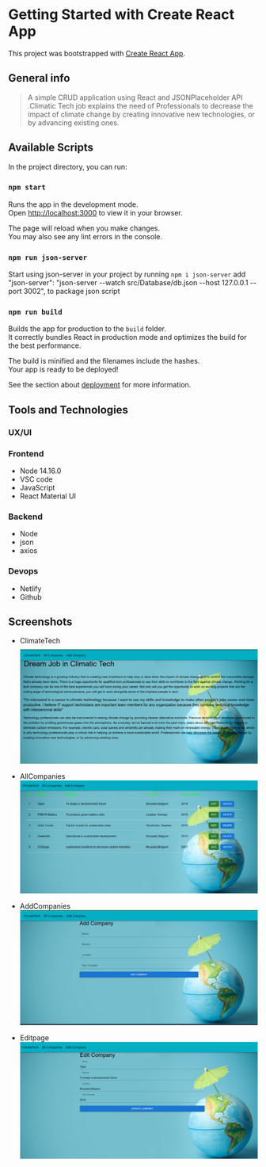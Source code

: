 # Getting Started with Create React App

This project was bootstrapped with [Create React App](https://github.com/facebook/create-react-app).

## General info

> A simple CRUD application using React and JSONPlaceholder API .Climatic Tech job explains the need of Professionals to decrease the impact of climate change by creating innovative new technologies, or by advancing existing ones.

## Available Scripts

In the project directory, you can run:

### `npm start`

Runs the app in the development mode.\
Open [http://localhost:3000](http://localhost:3000) to view it in your browser.

The page will reload when you make changes.\
You may also see any lint errors in the console.

### `npm run json-server`

Start using json-server in your project by running `npm i json-server`
add  "json-server": "json-server --watch src/Database/db.json --host 127.0.0.1 --port 3002", to package json script

### `npm run build`

Builds the app for production to the `build` folder.\
It correctly bundles React in production mode and optimizes the build for the best performance.

The build is minified and the filenames include the hashes.\
Your app is ready to be deployed!

See the section about [deployment](https://facebook.github.io/create-react-app/docs/deployment) for more information.

## Tools and Technologies

### UX/UI

### Frontend

- Node 14.16.0
- VSC code
- JavaScript
- React Material UI

### Backend

- Node
- json
- axios

### Devops

- Netlify
- Github

## Screenshots

- ClimateTech
![Example screenshot](././public/assets/screenshotclimate.png)

- AllCompanies
![Example screenshot](././public/assets/screenshotallcompanies.png)

- AddCompanies
![Example screenshot](././public/assets/screenshotnewcompanies.png)

- Editpage
![Example screenshot](././public/assets/screenshoteditpage.png)
